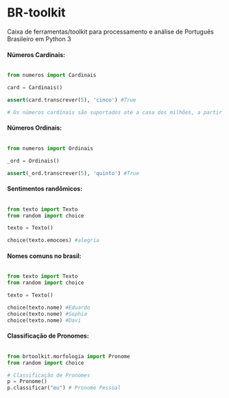 # BR-toolkit
Caixa de ferramentas/toolkit para processamento e análise de Português Brasileiro em Python 3


#### Números Cardinais:

```python

from numeros import Cardinais

card = Cardinais()

assert(card.transcrever(5), 'cinco') #True

# Os números cardinais são suportados até a casa dos milhões, a partir disto, todos os números não podem ser testados!
```



#### Números Ordinais:

```python

from numeros import Ordinais

_ord = Ordinais()

assert(_ord.transcrever(5), 'quinto') #True
```

#### Sentimentos randômicos:

```python

from texto import Texto
from random import choice

texto = Texto()

choice(texto.emocoes) #alegria
```

#### Nomes comuns no brasil:

```python

from texto import Texto
from random import choice

texto = Texto()

choice(texto.nome) #Eduardo
choice(texto.nome) #Sophia
choice(texto.nome) #Davi
```

#### Classificação de Pronomes:

```python

from brtoolkit.morfologia import Pronome
from random import choice

# Classificação de Pronomes
p = Pronome()
p.classificar("eu") # Pronome Pessoal

```
